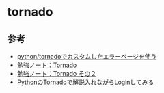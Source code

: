 # tornado



## 参考
* [python/tornadoでカスタムしたエラーページを使う](https://qiita.com/dplusplus/items/c19ea01d7343a244d76d)
* [勉強ノート：Tornado](https://qiita.com/ukaz/items/02df25294c155bb31f5e)
* [勉強ノート：Tornado その２](https://qiita.com/ukaz/items/baffabf378fb6f536de8)
* [PythonのTornadoで解説入れながらLoginしてみる](https://conta.hatenablog.com/entry/2012/05/31/222940)
